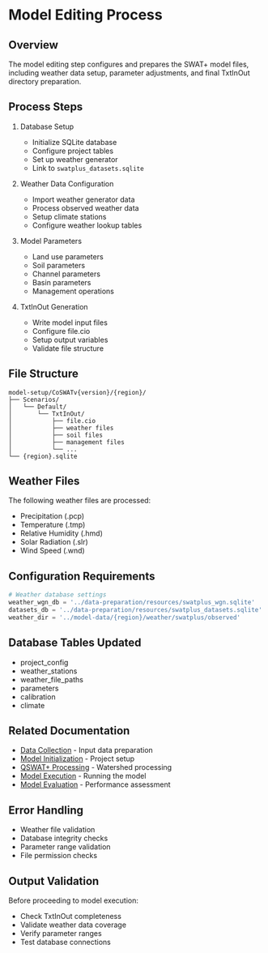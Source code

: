 # Model Editing Process

## Overview
The model editing step configures and prepares the SWAT+ model files, including weather data setup, parameter adjustments, and final TxtInOut directory preparation.

## Process Steps
1. Database Setup
   - Initialize SQLite database
   - Configure project tables
   - Set up weather generator
   - Link to `swatplus_datasets.sqlite`

2. Weather Data Configuration
   - Import weather generator data
   - Process observed weather data
   - Setup climate stations
   - Configure weather lookup tables

3. Model Parameters
   - Land use parameters
   - Soil parameters
   - Channel parameters
   - Basin parameters
   - Management operations

4. TxtInOut Generation
   - Write model input files
   - Configure file.cio
   - Setup output variables
   - Validate file structure

## File Structure
```
model-setup/CoSWATv{version}/{region}/
├── Scenarios/
│   └── Default/
│       └── TxtInOut/
│           ├── file.cio
│           ├── weather files
│           ├── soil files
│           ├── management files
│           └── ...
└── {region}.sqlite
```

## Weather Files
The following weather files are processed:
- Precipitation (.pcp)
- Temperature (.tmp)
- Relative Humidity (.hmd)
- Solar Radiation (.slr)
- Wind Speed (.wnd)

## Configuration Requirements
```python
# Weather database settings
weather_wgn_db = '../data-preparation/resources/swatplus_wgn.sqlite'
datasets_db = '../data-preparation/resources/swatplus_datasets.sqlite'
weather_dir = '../model-data/{region}/weather/swatplus/observed'
```

## Database Tables Updated
- project_config
- weather_stations
- weather_file_paths
- parameters
- calibration
- climate

## Related Documentation
- [Data Collection](data-collection.md) - Input data preparation
- [Model Initialization](initialization.md) - Project setup
- [QSWAT+ Processing](qswat-processing.md) - Watershed processing
- [Model Execution](model-execution.md) - Running the model
- [Model Evaluation](model-evaluation.md) - Performance assessment

## Error Handling
- Weather file validation
- Database integrity checks
- Parameter range validation
- File permission checks

## Output Validation
Before proceeding to model execution:
- Check TxtInOut completeness
- Validate weather data coverage
- Verify parameter ranges
- Test database connections
